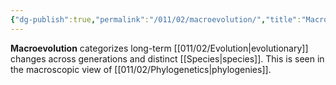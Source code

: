 ```yaml
---
{"dg-publish":true,"permalink":"/011/02/macroevolution/","title":"Macroevolution","tags":["BIOL422"],"noteIcon":"1","created":"2024-09-26T13:45:04.101-07:00","updated":"2024-09-26T15:21:00.405-07:00"}
---
```


**Macroevolution** categorizes long-term [[011/02/Evolution\|evolutionary]] changes across generations and distinct [[Species\|species]]. This is seen in the macroscopic view of [[011/02/Phylogenetics\|phylogenies]].